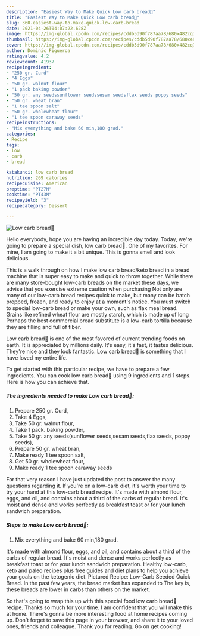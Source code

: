 ```yaml
---
description: "Easiest Way to Make Quick Low carb bread🍞"
title: "Easiest Way to Make Quick Low carb bread🍞"
slug: 360-easiest-way-to-make-quick-low-carb-bread
date: 2021-04-26T04:07:22.628Z
image: https://img-global.cpcdn.com/recipes/cddb5d90f787aa78/680x482cq70/low-carb-bread-recipe-main-photo.jpg
thumbnail: https://img-global.cpcdn.com/recipes/cddb5d90f787aa78/680x482cq70/low-carb-bread-recipe-main-photo.jpg
cover: https://img-global.cpcdn.com/recipes/cddb5d90f787aa78/680x482cq70/low-carb-bread-recipe-main-photo.jpg
author: Dominic Figueroa
ratingvalue: 4.2
reviewcount: 41937
recipeingredient:
- "250 gr. Curd"
- "4 Eggs"
- "50 gr. walnut flour"
- "1 pack baking powder"
- "50 gr. any seedssunflower seedssesam seedsflax seeds poppy seeds"
- "50 gr. wheat bran"
- "1 tee spoon salt"
- "50 gr. wholewheat flour"
- "1 tee spoon caraway seeds"
recipeinstructions:
- "Mix everything and bake 60 min,180 grad."
categories:
- Recipe
tags:
- low
- carb
- bread

katakunci: low carb bread 
nutrition: 269 calories
recipecuisine: American
preptime: "PT27M"
cooktime: "PT43M"
recipeyield: "3"
recipecategory: Dessert

---
```



![Low carb bread🍞](https://img-global.cpcdn.com/recipes/cddb5d90f787aa78/680x482cq70/low-carb-bread-recipe-main-photo.jpg)

Hello everybody, hope you are having an incredible day today. Today, we're going to prepare a special dish, low carb bread🍞. One of my favorites. For mine, I am going to make it a bit unique. This is gonna smell and look delicious.

This is a walk through on how I make low carb bread/keto bread in a bread machine that is super easy to make and quick to throw together. While there are many store-bought low-carb breads on the market these days, we advise that you exercise extreme caution when purchasing Not only are many of our low-carb bread recipes quick to make, but many can be batch prepped, frozen, and ready to enjoy at a moment&#39;s notice. You must switch to special low-carb bread or make your own, such as flax meal bread. Grains like refined wheat flour are mostly starch, which is made up of long Perhaps the best commercial bread substitute is a low-carb tortilla because they are filling and full of fiber.

Low carb bread🍞 is one of the most favored of current trending foods on earth. It is appreciated by millions daily. It's easy, it's fast, it tastes delicious. They're nice and they look fantastic. Low carb bread🍞 is something that I have loved my entire life.


To get started with this particular recipe, we have to prepare a few ingredients. You can cook low carb bread🍞 using 9 ingredients and 1 steps. Here is how you can achieve that.

<!--inarticleads1-->

##### The ingredients needed to make Low carb bread🍞:

1. Prepare 250 gr. Curd,
1. Take 4 Eggs,
1. Take 50 gr. walnut flour,
1. Take 1 pack. baking powder,
1. Take 50 gr. any seeds(sunflower seeds,sesam seeds,flax seeds, poppy seeds),
1. Prepare 50 gr. wheat bran,
1. Make ready 1 tee spoon salt,
1. Get 50 gr. wholewheat flour,
1. Make ready 1 tee spoon caraway seeds


For that very reason I have just updated the post to answer the many questions regarding it. If you&#39;re on a low-carb diet, it&#39;s worth your time to try your hand at this low-carb bread recipe. It&#39;s made with almond flour, eggs, and oil, and contains about a third of the carbs of regular bread. It&#39;s moist and dense and works perfectly as breakfast toast or for your lunch sandwich preparation. 

<!--inarticleads2-->

##### Steps to make Low carb bread🍞:

1. Mix everything and bake 60 min,180 grad.


It&#39;s made with almond flour, eggs, and oil, and contains about a third of the carbs of regular bread. It&#39;s moist and dense and works perfectly as breakfast toast or for your lunch sandwich preparation. Healthy low-carb, keto and paleo recipes plus free guides and diet plans to help you achieve your goals on the ketogenic diet. Pictured Recipe: Low-Carb Seeded Quick Bread. In the past few years, the bread market has expanded to The key is, these breads are lower in carbs than others on the market. 

So that's going to wrap this up with this special food low carb bread🍞 recipe. Thanks so much for your time. I am confident that you will make this at home. There's gonna be more interesting food at home recipes coming up. Don't forget to save this page in your browser, and share it to your loved ones, friends and colleague. Thank you for reading. Go on get cooking!
